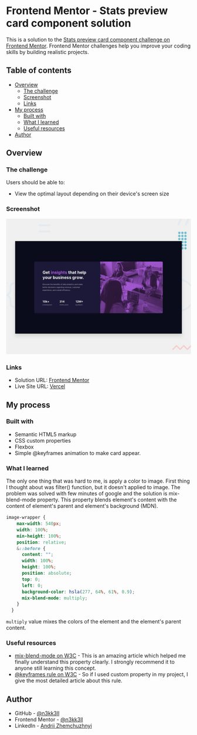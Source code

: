 # Frontend Mentor - Stats preview card component solution

This is a solution to the [Stats preview card component challenge on Frontend Mentor](https://www.frontendmentor.io/challenges/stats-preview-card-component-8JqbgoU62). Frontend Mentor challenges help you improve your coding skills by building realistic projects. 

## Table of contents

- [Overview](#overview)
  - [The challenge](#the-challenge)
  - [Screenshot](#screenshot)
  - [Links](#links)
- [My process](#my-process)
  - [Built with](#built-with)
  - [What I learned](#what-i-learned)
  - [Useful resources](#useful-resources)
- [Author](#author)

## Overview

### The challenge

Users should be able to:

- View the optimal layout depending on their device's screen size

### Screenshot

![Screenshot](desktop-preview.jpg)

### Links

- Solution URL: [Frontend Mentor](https://www.frontendmentor.io/solutions/stats-preview-card-component-rJKue7OL9)
- Live Site URL: [Vercel](https://stats-preview-card-component-zeta-olive.vercel.app/)

## My process

### Built with

- Semantic HTML5 markup
- CSS custom properties
- Flexbox
- Simple @keyframes animation to make card appear.

### What I learned

The only one thing that was hard to me, is apply a color to image. First thing I thought about was filter() function, but it doesn't applied to image. The problem was solved with few minutes of google and the solution is mix-blend-mode property. This property blends element's content with the content of element's parent and element's background (MDN).

```css
image-wrapper {
    max-width: 540px;
    width: 100%;
    min-height: 100%;
    position: relative;
    &::before {
      content: "";
      width: 100%;
      height: 100%;
      position: absolute;
      top: 0;
      left: 0;
      background-color: hsla(277, 64%, 61%, 0.9);
      mix-blend-mode: multiply;
    }
  }
```
``multiply`` value mixes the colors of the element and the element's parent content.

### Useful resources
 
- [mix-blend-mode on W3C](https://www.w3schools.com/cssref/pr_mix-blend-mode.asp) - This is an amazing article which helped me finally understand this property clearly. I strongly recommend it to anyone still learning this concept.
- [@keyframes rule on W3C](https://www.w3schools.com/cssref/css3_pr_animation-keyframes.asp) - So if I used custom property in my project, I give the most detailed article about this rule.

## Author

- GitHub - [@n3kk3ll](https://github.com/n3kk3ll)
- Frontend Mentor - [@n3kk3ll](https://www.frontendmentor.io/profile/n3kk3ll)
- LinkedIn - [Andrii Zhemchuzhnyi](https://www.linkedin.com/in/andrii-zhemchuzhnyi-26019b221/)
